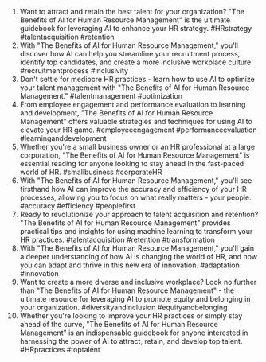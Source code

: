 1. Want to attract and retain the best talent for your organization? "The Benefits of AI for Human Resource Management" is the ultimate guidebook for leveraging AI to enhance your HR strategy. #HRstrategy #talentacquisition #retention
2. With "The Benefits of AI for Human Resource Management," you'll discover how AI can help you streamline your recruitment process, identify top candidates, and create a more inclusive workplace culture. #recruitmentprocess #inclusivity
3. Don't settle for mediocre HR practices - learn how to use AI to optimize your talent management with "The Benefits of AI for Human Resource Management." #talentmanagement #optimization
4. From employee engagement and performance evaluation to learning and development, "The Benefits of AI for Human Resource Management" offers valuable strategies and techniques for using AI to elevate your HR game. #employeeengagement #performanceevaluation #learninganddevelopment
5. Whether you're a small business owner or an HR professional at a large corporation, "The Benefits of AI for Human Resource Management" is essential reading for anyone looking to stay ahead in the fast-paced world of HR. #smallbusiness #corporateHR
6. With "The Benefits of AI for Human Resource Management," you'll see firsthand how AI can improve the accuracy and efficiency of your HR processes, allowing you to focus on what really matters - your people. #accuracy #efficiency #peoplefirst
7. Ready to revolutionize your approach to talent acquisition and retention? "The Benefits of AI for Human Resource Management" provides practical tips and insights for using machine learning to transform your HR practices. #talentacquisition #retention #transformation
8. With "The Benefits of AI for Human Resource Management," you'll gain a deeper understanding of how AI is changing the world of HR, and how you can adapt and thrive in this new era of innovation. #adaptation #innovation
9. Want to create a more diverse and inclusive workplace? Look no further than "The Benefits of AI for Human Resource Management" - the ultimate resource for leveraging AI to promote equity and belonging in your organization. #diversityandinclusion #equityandbelonging
10. Whether you're looking to improve your HR practices or simply stay ahead of the curve, "The Benefits of AI for Human Resource Management" is an indispensable guidebook for anyone interested in harnessing the power of AI to attract, retain, and develop top talent. #HRpractices #toptalent
